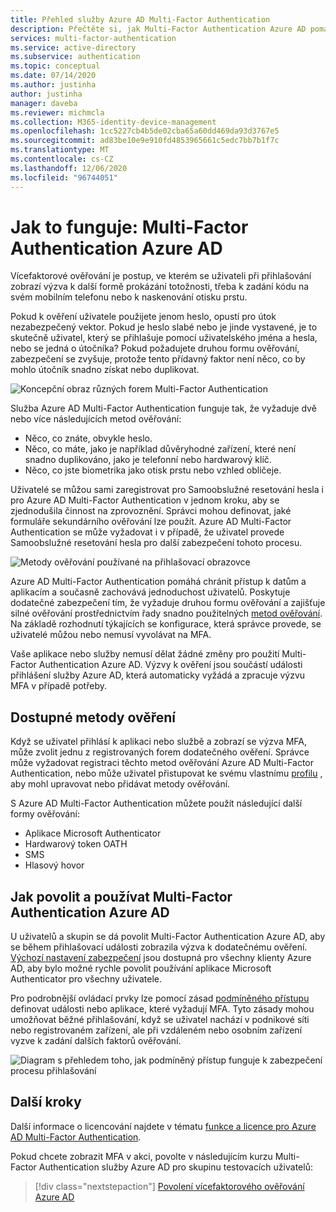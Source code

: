 ```yaml
---
title: Přehled služby Azure AD Multi-Factor Authentication
description: Přečtěte si, jak Multi-Factor Authentication Azure AD pomáhá chránit přístup k datům a aplikacím a současně plnit požadavky uživatelů na jednoduchý proces přihlašování.
services: multi-factor-authentication
ms.service: active-directory
ms.subservice: authentication
ms.topic: conceptual
ms.date: 07/14/2020
ms.author: justinha
author: justinha
manager: daveba
ms.reviewer: michmcla
ms.collection: M365-identity-device-management
ms.openlocfilehash: 1cc5227cb4b5de02cba65a60dd469da93d3767e5
ms.sourcegitcommit: ad83be10e9e910fd4853965661c5edc7bb7b1f7c
ms.translationtype: MT
ms.contentlocale: cs-CZ
ms.lasthandoff: 12/06/2020
ms.locfileid: "96744051"
---
```

# <a name="how-it-works-azure-ad-multi-factor-authentication"></a>Jak to funguje: Multi-Factor Authentication Azure AD

Vícefaktorové ověřování je postup, ve kterém se uživateli při přihlašování zobrazí výzva k další formě prokázání totožnosti, třeba k zadání kódu na svém mobilním telefonu nebo k naskenování otisku prstu.

Pokud k ověření uživatele použijete jenom heslo, opustí pro útok nezabezpečený vektor. Pokud je heslo slabé nebo je jinde vystavené, je to skutečně uživatel, který se přihlašuje pomocí uživatelského jména a hesla, nebo se jedná o útočníka? Pokud požadujete druhou formu ověřování, zabezpečení se zvyšuje, protože tento přídavný faktor není něco, co by mohlo útočník snadno získat nebo duplikovat.

![Koncepční obraz různých forem Multi-Factor Authentication](./media/concept-mfa-howitworks/methods.png)

Služba Azure AD Multi-Factor Authentication funguje tak, že vyžaduje dvě nebo více následujících metod ověřování:

* Něco, co znáte, obvykle heslo.
* Něco, co máte, jako je například důvěryhodné zařízení, které není snadno duplikováno, jako je telefonní nebo hardwarový klíč.
* Něco, co jste biometrika jako otisk prstu nebo vzhled obličeje.

Uživatelé se můžou sami zaregistrovat pro Samoobslužné resetování hesla i pro Azure AD Multi-Factor Authentication v jednom kroku, aby se zjednodušila činnost na zprovoznění. Správci mohou definovat, jaké formuláře sekundárního ověřování lze použít. Azure AD Multi-Factor Authentication se může vyžadovat i v případě, že uživatel provede Samoobslužné resetování hesla pro další zabezpečení tohoto procesu.

![Metody ověřování používané na přihlašovací obrazovce](media/concept-authentication-methods/overview-login.png)

Azure AD Multi-Factor Authentication pomáhá chránit přístup k datům a aplikacím a současně zachovává jednoduchost uživatelů. Poskytuje dodatečné zabezpečení tím, že vyžaduje druhou formu ověřování a zajišťuje silné ověřování prostřednictvím řady snadno použitelných [metod ověřování](concept-authentication-methods.md). Na základě rozhodnutí týkajících se konfigurace, která správce provede, se uživatelé můžou nebo nemusí vyvolávat na MFA.

Vaše aplikace nebo služby nemusí dělat žádné změny pro použití Multi-Factor Authentication Azure AD. Výzvy k ověření jsou součástí události přihlášení služby Azure AD, která automaticky vyžádá a zpracuje výzvu MFA v případě potřeby.

## <a name="available-verification-methods"></a>Dostupné metody ověření

Když se uživatel přihlásí k aplikaci nebo službě a zobrazí se výzva MFA, může zvolit jednu z registrovaných forem dodatečného ověření. Správce může vyžadovat registraci těchto metod ověřování Azure AD Multi-Factor Authentication, nebo může uživatel přistupovat ke svému vlastnímu [profilu](https://myprofile.microsoft.com) , aby mohl upravovat nebo přidávat metody ověřování.

S Azure AD Multi-Factor Authentication můžete použít následující další formy ověřování:

* Aplikace Microsoft Authenticator
* Hardwarový token OATH
* SMS
* Hlasový hovor

## <a name="how-to-enable-and-use-azure-ad-multi-factor-authentication"></a>Jak povolit a používat Multi-Factor Authentication Azure AD

U uživatelů a skupin se dá povolit Multi-Factor Authentication Azure AD, aby se během přihlašovací události zobrazila výzva k dodatečnému ověření. [Výchozí nastavení zabezpečení](../fundamentals/concept-fundamentals-security-defaults.md) jsou dostupná pro všechny klienty Azure AD, aby bylo možné rychle povolit používání aplikace Microsoft Authenticator pro všechny uživatele.

Pro podrobnější ovládací prvky lze pomocí zásad [podmíněného přístupu](../conditional-access/overview.md) definovat události nebo aplikace, které vyžadují MFA. Tyto zásady mohou umožňovat běžné přihlašování, když se uživatel nachází v podnikové síti nebo registrovaném zařízení, ale při vzdáleném nebo osobním zařízení vyzve k zadání dalších faktorů ověřování.

![Diagram s přehledem toho, jak podmíněný přístup funguje k zabezpečení procesu přihlašování](media/tutorial-enable-azure-mfa/conditional-access-overview.png)

## <a name="next-steps"></a>Další kroky

Další informace o licencování najdete v tématu [funkce a licence pro Azure AD Multi-Factor Authentication](concept-mfa-licensing.md).

Pokud chcete zobrazit MFA v akci, povolte v následujícím kurzu Multi-Factor Authentication služby Azure AD pro skupinu testovacích uživatelů:

> [!div class="nextstepaction"]
> [Povolení vícefaktorového ověřování Azure AD](./tutorial-enable-azure-mfa.md)